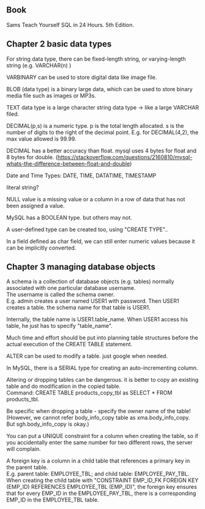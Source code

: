 Book
-------------

Sams Teach Yourself SQL in 24 Hours. 5th Edition.


Chapter 2 basic data types
--------------------------------

For string data type, there can be fixed-length string, or varying-length string (e.g. VARCHAR(n) )

VARBINARY can be used to store digital data like image file.

BLOB (data type) is a binary large data, which can be used to store binary media file such as images or MP3s.

TEXT data type is a large character string data type -> like a large VARCHAR filed.

DECIMAL(p,s) is a numeric type. p is the total length allocated. s is the number of digits to the right of the decimal point. 
E.g. for DECIMAL(4,2), the max value allowed is 99.99.

DECIMAL has a better accuracy than float. mysql uses 4 bytes for float and 8 bytes for double.
(https://stackoverflow.com/questions/2160810/mysql-whats-the-difference-between-float-and-double)

Date and Time Types: DATE, TIME, DATATIME, TIMESTAMP

literal string?

NULL value is a missing value or a column in a row of data that has not been assigned a value.

MySQL has a BOOLEAN type. but others may not.

A user-defined type can be created too, using "CREATE TYPE"..

In a field defined as char field, we can still enter numeric values because it can be implicitly converted.


Chapter 3 managing database objects
--------------------------------------

A schema is a collection of database objects (e.g. tables) normally associated with one particular database username.  
The username is called the schema owner.  
E.g. admin creates a user named USER1 with password. Then USER1 creates a table. the schema name for that table is USER1.

Internally, the table name is USER1.table_name. 
When USER1 access his table, he just has to specify "table_name".

Much time and effort should be put into planning table structures before the actual execution of the CREATE TABLE statement.

ALTER can be used to modify a table. just google when needed.

In MySQL, there is a SERIAL type for creating an auto-incrementing column.

Altering or dropping tables can be dangerous. it is better to copy an existing table and do modification in the copied table.  
Command: CREATE TABLE products\_copy\_tbl as SELECT * FROM products\_tbl.

Be specific when dropping a table - specify the owner name of the table!  
(However, we cannot refer body\_info\_copy table as xma.body\_info\_copy. But sgh.body\_info\_copy is okay.)

You can put a UNIQUE constraint for a column when creating the table, so if you accidentally enter the same number for two different rows, the server will complain.

A foreign key is a column in a child table that references a primary key in the parent table.  
E.g. parent table: EMPLOYEE\_TBL; and child table: EMPLOYEE\_PAY\_TBL. 
When creating the child table with "CONSTRAINT EMP\_ID\_FK FOREIGN KEY (EMP_ID) REFERENCES EMPLOYEE\_TBL (EMP\_ID)", 
the foreign key ensures that for every EMP\_ID in the EMPLOYEE\_PAY\_TBL, there is a corresponding EMP\_ID in the EMPLOYEE_TBL table.














